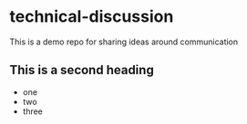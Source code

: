 # technical-discussion
This is a demo repo for sharing ideas around communication

## This is a second heading

* one
* two 
* three
